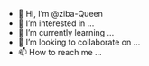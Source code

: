 - 👋 Hi, I’m @ziba-Queen
- 👀 I’m interested in ...
- 🌱 I’m currently learning ...
- 💞️ I’m looking to collaborate on ...
- 📫 How to reach me ...

<!---
ziba-Queen/ziba-Queen is a ✨ special ✨ repository because its `README.md` (this file) appears on your GitHub profile.
You can click the Preview link to take a look at your changes.
--->

